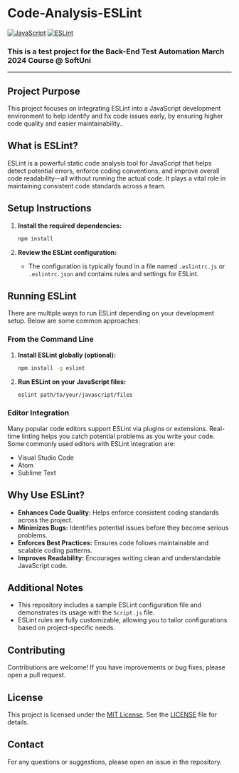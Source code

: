 # Code-Analysis-ESLint

[![JavaScript](https://img.shields.io/badge/Made%20with-JavaScript-F7DF1E.svg)](https://developer.mozilla.org/en-US/docs/Web/JavaScript)
[![ESLint](https://img.shields.io/badge/Code%20Quality-ESLint-4B32C3.svg)](https://eslint.org/)

### This is a test project for the **Back-End Test Automation March 2024 Course @ SoftUni**

---

## Project Purpose
This project focuses on integrating ESLint into a JavaScript development environment to help identify and fix code issues early, by ensuring higher code quality and easier maintainability..

## What is ESLint?
ESLint is a powerful static code analysis tool for JavaScript that helps detect potential errors, enforce coding conventions, and improve overall code readability—all without running the actual code. It plays a vital role in maintaining consistent code standards across a team.

## Setup Instructions

1. **Install the required dependencies:**

    ```sh
    npm install
    ```

2. **Review the ESLint configuration:**
    - The configuration is typically found in a file named `.eslintrc.js` or `.eslintrc.json` and contains rules and settings for ESLint.

## Running ESLint

There are multiple ways to run ESLint depending on your development setup. Below are some common approaches:

### From the Command Line

1. **Install ESLint globally (optional):**

    ```sh
    npm install -g eslint
    ```

2. **Run ESLint on your JavaScript files:**

    ```sh
    eslint path/to/your/javascript/files
    ```

### Editor Integration

Many popular code editors support ESLint via plugins or extensions. Real-time linting helps you catch potential problems as you write your code. Some commonly used editors with ESLint integration are:
- Visual Studio Code
- Atom
- Sublime Text

## Why Use ESLint?
- **Enhances Code Quality:** Helps enforce consistent coding standards across the project.
- **Minimizes Bugs:** Identifies potential issues before they become serious problems.
- **Enforces Best Practices:** Ensures code follows maintainable and scalable coding patterns.
- **Improves Readability:** Encourages writing clean and understandable JavaScript code.

## Additional Notes
- This repository includes a sample ESLint configuration file and demonstrates its usage with the `Script.js` file.
- ESLint rules are fully customizable, allowing you to tailor configurations based on project-specific needs.

## Contributing

Contributions are welcome! If you have improvements or bug fixes, please open a pull request.

## License

This project is licensed under the [MIT License](LICENSE). See the [LICENSE](LICENSE) file for details.

## Contact

For any questions or suggestions, please open an issue in the repository.
